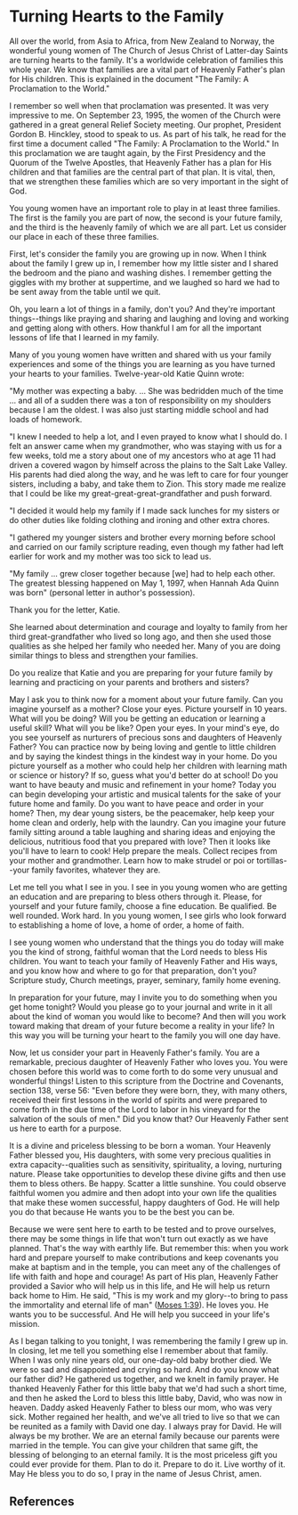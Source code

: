 # Turning Hearts to the Family

All over the world, from Asia to Africa, from New Zealand to Norway, the
wonderful young women of The Church of Jesus Christ of Latter-day Saints are
turning hearts to the family. It's a worldwide celebration of families this
whole year. We know that families are a vital part of Heavenly Father's plan
for His children. This is explained in the document "The Family: A
Proclamation to the World."

I remember so well when that proclamation was presented. It was very
impressive to me. On September 23, 1995, the women of the Church were gathered
in a great general Relief Society meeting. Our prophet, President Gordon B.
Hinckley, stood to speak to us. As part of his talk, he read for the first
time a document called "The Family: A Proclamation to the World." In this
proclamation we are taught again, by the First Presidency and the Quorum of
the Twelve Apostles, that Heavenly Father has a plan for His children and that
families are the central part of that plan. It is vital, then, that we
strengthen these families which are so very important in the sight of God.

You young women have an important role to play in at least three families. The
first is the family you are part of now, the second is your future family, and
the third is the heavenly family of which we are all part. Let us consider our
place in each of these three families.

First, let's consider the family you are growing up in now. When I think about
the family I grew up in, I remember how my little sister and I shared the
bedroom and the piano and washing dishes. I remember getting the giggles with
my brother at suppertime, and we laughed so hard we had to be sent away from
the table until we quit.

Oh, you learn a lot of things in a family, don't you? And they're important
things--things like praying and sharing and laughing and loving and working
and getting along with others. How thankful I am for all the important lessons
of life that I learned in my family.

Many of you young women have written and shared with us your family
experiences and some of the things you are learning as you have turned your
hearts to your families. Twelve-year-old Katie Quinn wrote:

"My mother was expecting a baby. ... She was bedridden much of the time ... and
all of a sudden there was a ton of responsibility on my shoulders because I am
the oldest. I was also just starting middle school and had loads of homework.

"I knew I needed to help a lot, and I even prayed to know what I should do. I
felt an answer came when my grandmother, who was staying with us for a few
weeks, told me a story about one of my ancestors who at age 11 had driven a
covered wagon by himself across the plains to the Salt Lake Valley. His
parents had died along the way, and he was left to care for four younger
sisters, including a baby, and take them to Zion. This story made me realize
that I could be like my great-great-great-grandfather and push forward.

"I decided it would help my family if I made sack lunches for my sisters or do
other duties like folding clothing and ironing and other extra chores.

"I gathered my younger sisters and brother every morning before school and
carried on our family scripture reading, even though my father had left
earlier for work and my mother was too sick to lead us.

"My family ... grew closer together because [we] had to help each other. The
greatest blessing happened on May 1, 1997, when Hannah Ada Quinn was born"
(personal letter in author's possession).

Thank you for the letter, Katie.

She learned about determination and courage and loyalty to family from her
third great-grandfather who lived so long ago, and then she used those
qualities as she helped her family who needed her. Many of you are doing
similar things to bless and strengthen your families.

Do you realize that Katie and you are preparing for your future family by
learning and practicing on your parents and brothers and sisters?

May I ask you to think now for a moment about your future family. Can you
imagine yourself as a mother? Close your eyes. Picture yourself in 10 years.
What will you be doing? Will you be getting an education or learning a useful
skill? What will you be like? Open your eyes. In your mind's eye, do you see
yourself as nurturers of precious sons and daughters of Heavenly Father? You
can practice now by being loving and gentle to little children and by saying
the kindest things in the kindest way in your home. Do you picture yourself as
a mother who could help her children with learning math or science or history?
If so, guess what you'd better do at school! Do you want to have beauty and
music and refinement in your home? Today you can begin developing your
artistic and musical talents for the sake of your future home and family. Do
you want to have peace and order in your home? Then, my dear young sisters, be
the peacemaker, help keep your home clean and orderly, help with the laundry.
Can you imagine your future family sitting around a table laughing and sharing
ideas and enjoying the delicious, nutritious food that you prepared with love?
Then it looks like you'll have to learn to cook! Help prepare the meals.
Collect recipes from your mother and grandmother. Learn how to make strudel or
poi or tortillas--your family favorites, whatever they are.

Let me tell you what I see in you. I see in you young women who are getting an
education and are preparing to bless others through it. Please, for yourself
and your future family, choose a fine education. Be qualified. Be well
rounded. Work hard. In you young women, I see girls who look forward to
establishing a home of love, a home of order, a home of faith.

I see young women who understand that the things you do today will make you
the kind of strong, faithful woman that the Lord needs to bless His children.
You want to teach your family of Heavenly Father and His ways, and you know
how and where to go for that preparation, don't you? Scripture study, Church
meetings, prayer, seminary, family home evening.

In preparation for your future, may I invite you to do something when you get
home tonight? Would you please go to your journal and write in it all about
the kind of woman you would like to become? And then will you work toward
making that dream of your future become a reality in your life? In this way
you will be turning your heart to the family you will one day have.

Now, let us consider your part in Heavenly Father's family. You are a
remarkable, precious daughter of Heavenly Father who loves you. You were
chosen before this world was to come forth to do some very unusual and
wonderful things! Listen to this scripture from the Doctrine and Covenants,
section 138, verse 56: "Even before they were born, they, with many others,
received their first lessons in the world of spirits and were prepared to come
forth in the due time of the Lord to labor in his vineyard for the salvation
of the souls of men." Did you know that? Our Heavenly Father sent us here to
earth for a purpose.

It is a divine and priceless blessing to be born a woman. Your Heavenly Father
blessed you, His daughters, with some very precious qualities in extra
capacity--qualities such as sensitivity, spirituality, a loving, nurturing
nature. Please take opportunities to develop these divine gifts and then use
them to bless others. Be happy. Scatter a little sunshine. You could observe
faithful women you admire and then adopt into your own life the qualities that
make these women successful, happy daughters of God. He will help you do that
because He wants you to be the best you can be.

Because we were sent here to earth to be tested and to prove ourselves, there
may be some things in life that won't turn out exactly as we have planned.
That's the way with earthly life. But remember this: when you work hard and
prepare yourself to make contributions and keep covenants you make at baptism
and in the temple, you can meet any of the challenges of life with faith and
hope and courage! As part of His plan, Heavenly Father provided a Savior who
will help us in this life, and He will help us return back home to Him. He
said, "This is my work and my glory--to bring to pass the immortality and
eternal life of man" ([Moses 1:39](/scriptures/pgp/moses/1.39?lang=eng#38)).
He loves you. He wants you to be successful. And He will help you succeed in
your life's mission.

As I began talking to you tonight, I was remembering the family I grew up in.
In closing, let me tell you something else I remember about that family. When
I was only nine years old, our one-day-old baby brother died. We were so sad
and disappointed and crying so hard. And do you know what our father did? He
gathered us together, and we knelt in family prayer. He thanked Heavenly
Father for this little baby that we'd had such a short time, and then he asked
the Lord to bless this little baby, David, who was now in heaven. Daddy asked
Heavenly Father to bless our mom, who was very sick. Mother regained her
health, and we've all tried to live so that we can be reunited as a family
with David one day. I always pray for David. He will always be my brother. We
are an eternal family because our parents were married in the temple. You can
give your children that same gift, the blessing of belonging to an eternal
family. It is the most priceless gift you could ever provide for them. Plan to
do it. Prepare to do it. Live worthy of it. May He bless you to do so, I pray
in the name of Jesus Christ, amen.

## References

